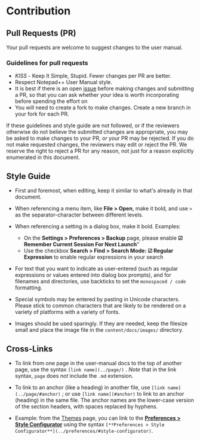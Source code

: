 # Contribution

## Pull Requests (PR)

Your pull requests are welcome to suggest changes to the user manual.

### Guidelines for pull requests

- _KISS_ - Keep It Simple, Stupid. Fewer changes per PR are better.
- Respect Notepad++ User Manual style.
- It is best if there is an open [issue](/notepad-plus-plus/npp-usermanual/issues) before making changes and submitting a PR, so that you can ask whether your idea is worth incorporating before spending the effort on
- You will need to create a fork to make changes. Create a new branch in your fork for each PR.

If these guidelines and style guide are not followed, or if the reviewers otherwise do not believe the submitted changes are appropriate, you may be asked to make changes to your PR, or your PR may be rejected. If you do not make requested changes, the reviewers may edit or reject the PR. We reserve the right to reject a PR for any reason, not just for a reason explicitly enumerated in this document.

## Style Guide

- First and foremost, when editing, keep it similar to what's already in that document.

- When referencing a menu item, like **File > Open**, make it bold, and use `>` as the separator-character between different levels. <!-- This follows Microsoft documentation style for the separator character, so will make it more familiar to Windows users. -->

- When referencing a setting in a dialog box, make it bold. Examples:

  - On the **Settings > Preferences > Backup** page, please enable **☑ Remember Current Session For Next Launch**"
  - Use the checkbox **Search > Find > Search Mode: ☑ Regular Expression** to enable regular expressions in your search

- For text that you want to indicate as user-entered (such as regular expressions or values entered into dialog box prompts), and for filenames and directories, use backticks to set the `monospaced / code` formatting.

- Special symbols may be entered by pasting in Unicode characters. Please stick to common characters that are likely to be rendered on a variety of platforms with a variety of fonts.

- Images should be used sparingly. If they are needed, keep the filesize small and place the image file in the `content/docs/images/` directory.

## Cross-Links

- To link from one page in the user-manual docs to the top of another page, use the syntax `[link name](../page/)` . _Note_ that in the link syntax, `page` does _not_ include the `.md` extension.

- To link to an anchor (like a heading) in another file, use `[link name](../page/#anchor)` ; or use `[link name](#anchor)` to link to an anchor (heading) in the same file. The anchor names are the lower-case version of the section headers, with spaces replaced by hyphens.

- Example: from the [Themes](content/docs/themes/) page, you can link to the [**Preferences > Style Configurator**](content/docs/preferences/#style-configurator) using the syntax `[**Preferences > Style Configurator**](../preferences/#style-configurator)`.
